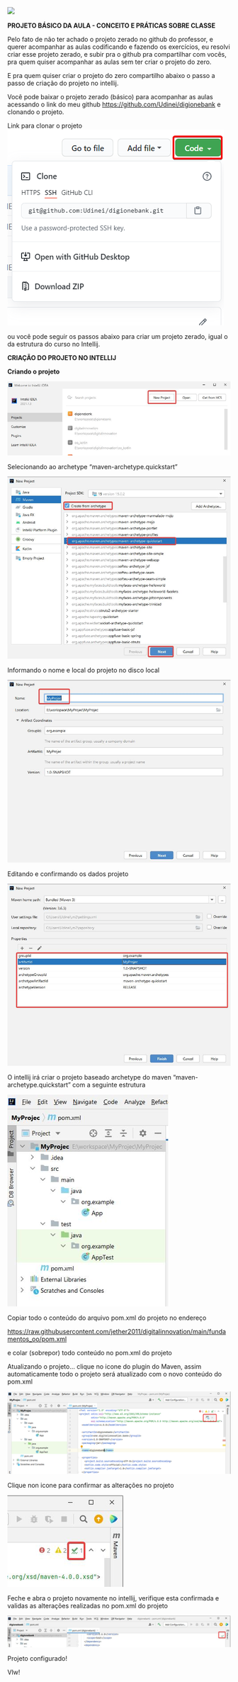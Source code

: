 ![](img/kotlin_classes.png)

**PROJETO BÁSICO DA AULA - CONCEITO E PRÁTICAS SOBRE CLASSE**


Pelo fato de não ter achado o projeto zerado no github do professor,
e querer acompanhar as aulas codificando e fazendo os exercícios, eu resolvi criar esse projeto zerado,
e subir pra o github pra compartilhar com vocês, pra quem quiser acompanhar as aulas sem ter criar o projeto do zero.

E pra quem quiser criar o projeto do zero compartilho abaixo o passo a passo de
criação do projeto no intellij.

Você pode baixar o projeto zerado (básico) para acompanhar as aulas acessando o link do meu github https://github.com/Udinei/digionebank e clonando o projeto.


Link para clonar o projeto
![](img/clonando.png)

ou você pode seguir os passos abaixo para criar um projeto zerado, igual o da estrutura do curso no Intellij.

**CRIAÇÃO DO PROJETO NO INTELLIJ**

**Criando o projeto**

![](img/clip_image002.jpg)



Selecionando ao archetype “maven-archetype.quickstart”

![](img/clip_image004.jpg)

Informando o nome e local do projeto no disco local

![](img/clip_image006.jpg)



Editando e confirmando os dados projeto

![](img/clip_image008.jpg)



























O intellij irá criar o projeto baseado archetype do maven “maven-archetype.quickstart” com a seguinte estrutura

![](img/clip_image009.jpg)



Copiar todo o conteúdo do arquivo pom.xml do projeto no endereço

https://raw.githubusercontent.com/jether2011/digitalinnovation/main/fundamentos_oo/pom.xml

e colar (sobrepor) todo conteúdo no pom.xml do projeto











Atualizando o projeto... clique no icone do plugin do Maven, assim automaticamente todo o projeto será atualizado com o novo conteúdo do pom.xml

![](img/clip_image011.jpg)

Clique non icone para confirmar as alterações no projeto

![](img/clip_image012.jpg)





Feche e abra o projeto novamente no intellij, verifique esta confirmada e validas as alterações realizadas no pom.xml do projeto

![](img/clip_image014.jpg)



Projeto configurado!

Vlw! 